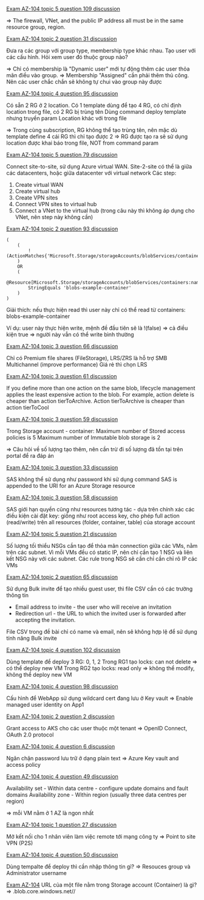 [Exam AZ-104 topic 5 question 109 discussion](https://www.examtopics.com/discussions/microsoft/view/94044-exam-az-104-topic-5-question-109-discussion/)

=> The firewall, VNet, and the public IP address all must be in the same resource group, region.

[Exam AZ-104 topic 2 question 31 discussion](https://www.examtopics.com/discussions/microsoft/view/62981-exam-az-104-topic-2-question-31-discussion/)

Đưa ra các group với group type, membership type khác nhau.
Tạo user với các cấu hình.
Hỏi xem user đó thuộc group nào?

=> Chỉ có membership là "Dynamic user" mới tự động thêm các user thỏa mãn điều vào group.
=> Membership "Assigned" cần phải thêm thủ công. Nên các user chắc chắn sẽ không tự chui vào group này được

[Exam AZ-104 topic 4 question 95 discussion](https://www.examtopics.com/discussions/microsoft/view/119710-exam-az-104-topic-4-question-95-discussion/)

Có sẵn 2 RG ở 2 location.
Có 1 template dùng để tạo 4 RG, có chỉ định location trong file, có 2 RG bị trùng tên
Dùng command deploy template nhưng truyền param Location khác với trong file

=> Trong cùng subscription, RG không thể tạo trùng tên, nên mặc dù template define 4 cái RG thì chỉ tạo được 2
=> RG được tạo ra sẽ sử dụng location được khai báo trong file, NOT from command param

[Exam AZ-104 topic 5 question 79 discussion](https://www.examtopics.com/discussions/microsoft/view/63586-exam-az-104-topic-5-question-79-discussion/)

Connect site-to-site, sử dụng Azure virtual WAN. Site-2-site có thể là giữa các datacenters, hoặc giữa datacenter với virtual network
Các step:
1. Create virtual WAN
2. Create virtual hub
3. Create VPN sites
4. Connect VPN sites to virtual hub
5. Connect a VNet to the virtual hub (trong câu này thì không áp dụng cho VNet, nên step này không cần)

[Exam AZ-104 topic 2 question 93 discussion](https://www.examtopics.com/discussions/microsoft/view/119599-exam-az-104-topic-2-question-93-discussion/)

    (
        (
            !(ActionMatches{'Microsoft.Storage/storageAccounts/blobServices/containers/blobs/read'})
        )
        OR 
        (
            @Resource[Microsoft.Storage/storageAccounts/blobServices/containers:name]
            StringEquals 'blobs-example-container'
        )
    )

Giải thích: nếu thực hiện read thì user này chỉ có thể read từ containers: blobs-example-container

Ví dụ: user này thực hiện write, mệnh đề đầu tiên sẽ là !(false) => cả điều kiện true => người này vẫn có thể write bình thường

[Exam AZ-104 topic 3 question 66 discussion](https://www.examtopics.com/discussions/microsoft/view/102146-exam-az-104-topic-3-question-66-discussion/)

Chỉ có Premium file shares (FileStorage), LRS/ZRS là hỗ trợ SMB Multichannel (improve performance)
Giá rẻ thì chọn LRS

[Exam AZ-104 topic 3 question 61 discussion](https://www.examtopics.com/discussions/microsoft/view/95611-exam-az-104-topic-3-question-61-discussion/)

If you define more than one action on the same blob, lifecycle management applies the least expensive action to the blob. For example, action delete is cheaper than action tierToArchive. Action tierToArchive is cheaper than action tierToCool

[Exam AZ-104 topic 3 question 59 discussion](https://www.examtopics.com/discussions/microsoft/view/95603-exam-az-104-topic-3-question-59-discussion/)

Trong Storage account - container:
Maximum number of Stored access policies is 5
Maximum number of Immutable blob storage is 2

=> Câu hỏi về số lượng tạo thêm, nên cần trừ đi số lượng đã tồn tại trên portal để ra đáp án

[Exam AZ-104 topic 3 question 33 discussion](https://www.examtopics.com/discussions/microsoft/view/39155-exam-az-104-topic-3-question-33-discussion/)

SAS không thể sử dụng như password khi sử dụng command
SAS is appended to the URI for an Azure Storage resource

[Exam AZ-104 topic 3 question 58 discussion](https://www.examtopics.com/discussions/microsoft/view/95593-exam-az-104-topic-3-question-58-discussion/)

SAS giới hạn quyền cũng như resources tương tác - dựa trên chính xác các điều kiện cài đặt
key: giống như root access key, cho phép full action (read/write) trên all resources (folder, container, table) của storage account

[Exam AZ-104 topic 5 question 21 discussion](https://www.examtopics.com/discussions/microsoft/view/38433-exam-az-104-topic-5-question-21-discussion/)

Số lượng tối thiểu NSGs cần tạo để thỏa mãn connection giữa các VMs, nằm trên các subnet.
Vì mỗi VMs đều có static IP, nên chỉ cần tạo 1 NSG và liên kết NSG này với các subnet.
Các rule trong NSG sẽ cần chỉ cần chỉ rõ IP các VMs

[Exam AZ-104 topic 2 question 65 discussion](https://www.examtopics.com/discussions/microsoft/view/93799-exam-az-104-topic-2-question-65-discussion/)

Sử dụng Bulk invite để tạo nhiều guest user, thì file CSV cần có các trường thông tin
- Email address to invite - the user who will receive an invitation
- Redirection url - the URL to which the invited user is forwarded after accepting the invitation.

File CSV trong đề bài chỉ có name và email, nên sẽ không hợp lệ để sử dụng tính năng Bulk invite

[Exam AZ-104 topic 4 question 102 discussion](https://www.examtopics.com/discussions/microsoft/view/125320-exam-az-104-topic-4-question-102-discussion/)

Dùng template để deploy 3 RG: 0, 1, 2
Trong RG1 tạo locks: can not delete => có thể deploy new VM
Trong RG2 tạo locks: read only => không thể modify, không thể deploy new VM

[Exam AZ-104 topic 4 question 98 discussion](https://www.examtopics.com/discussions/microsoft/view/119631-exam-az-104-topic-4-question-98-discussion/)

Cấu hình để WebApp sử dụng wildcard cert đang lưu ở Key vault
=> Enable managed user identity on App1

[Exam AZ-104 topic 2 question 2 discussion](https://www.examtopics.com/discussions/microsoft/view/75852-exam-az-104-topic-2-question-2-discussion/)

Grant access to AKS cho các user thuộc một tenant
=> OpenID Connect, OAuth 2.0 protocol

[Exam AZ-104 topic 4 question 6 discussion](https://www.examtopics.com/discussions/microsoft/view/38288-exam-az-104-topic-4-question-6-discussion/)

Ngăn chặn password lưu trữ ở dạng plain text
=> Azure Key vault and access policy


[Exam AZ-104 topic 4 question 49 discussion](https://www.examtopics.com/discussions/microsoft/view/38248-exam-az-104-topic-4-question-49-discussion/)

Availability set - Within data centre - configure update domains and fault domains
Availability zone - Within region (usually three data centres per region)

=> mỗi VM nằm ở 1 AZ là ngon nhất

[Exam AZ-104 topic 1 question 27 discussion](https://www.examtopics.com/discussions/microsoft/view/57495-exam-az-104-topic-1-question-27-discussion/)

Mở kết nối cho 1 nhân viên làm việc remote tới mạng công ty
=> Point to site VPN (P2S)

[Exam AZ-104 topic 4 question 50 discussion](https://www.examtopics.com/discussions/microsoft/view/38276-exam-az-104-topic-4-question-50-discussion/)

Dùng tempalte để deploy thì cần nhập thông tin gì?
=> Resouces group và Administrator username

[Exam AZ-104]()
URL của một file nằm trong Storage account (Container) là gì?
=>  <storage-account>.blob.core.windows.net/<container>/<file>

